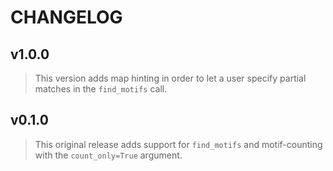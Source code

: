 # CHANGELOG

## v1.0.0

> This version adds map hinting in order to let a user specify partial matches in the `find_motifs` call.

## v0.1.0

> This original release adds support for `find_motifs` and motif-counting with the `count_only=True` argument.
